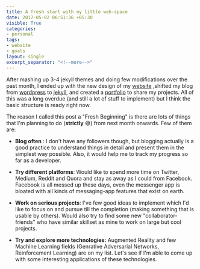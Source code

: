 ```yaml
---
title: A fresh start with my little web-space
date: 2017-05-02 06:51:36 +05:30
visible: True
categories:
- personal
tags:
- website
- goals
layout: single
excerpt_separator: "<!--more-->"
---
```

After mashing up 3-4 jekyll themes and doing few modifications over the past month, I ended up with the new design of my [website](http://www.satwikkansal.xyz) ,shifted my blog from [wordpress](https://www.satwikkansal.wordpress.com) to [jekyll](http://satwikkansal.xyz/blog), and created a [portfolio](http://satwikkansal.xyz/projects) to share my projects. All of this was a long overdue (and still a lot of stuff to implement) but I think the basic structure is ready right now. 

The reason I called this post a "Fresh Beginning" is <!--more--> there are lots of things that I'm planning to do (**strictly** :sweat_smile:) from next month onwards. Few of them are:

- **Blog often** : I don't have any followers though, but blogging actually is a good practice to understand things in detail and present them in the simplest way possible. Also, it would help me to track my progress so far as a developer.

- **Try different platforms**: Would like to spend more time on Twitter, Medium, Reddit and Quora and stay as away as I could from Facebook. Facebook is all messed up these days, even the messenger app is bloated with all kinds of messaging-app features that exist on earth. 

- **Work on serious projects**: I've few good ideas to implement which I'd like to focus on and pursue till the completion (making something that is usable by others). Would also try to find some new "collaborator-friends" who have similar skillset as mine to work on large but cool projects.

- **Try and explore more technologies:** Augmented Reality and few Machine Learning fields (Genrative Adversarial Networks, Reinforcement Learning) are on my list. Let's see if I'm able to come up with some interesting applications of these technologies.


